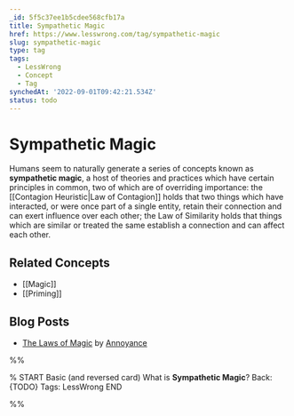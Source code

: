 ```yaml
---
_id: 5f5c37ee1b5cdee568cfb17a
title: Sympathetic Magic
href: https://www.lesswrong.com/tag/sympathetic-magic
slug: sympathetic-magic
type: tag
tags:
  - LessWrong
  - Concept
  - Tag
synchedAt: '2022-09-01T09:42:21.534Z'
status: todo
---
```


# Sympathetic Magic

Humans seem to naturally generate a series of concepts known as **sympathetic magic**, a host of theories and practices which have certain principles in common, two of which are of overriding importance: the [[Contagion Heuristic|Law of Contagion]] holds that two things which have interacted, or were once part of a single entity, retain their connection and can exert influence over each other; the Law of Similarity holds that things which are similar or treated the same establish a connection and can affect each other.

## Related Concepts

- [[Magic]]
- [[Priming]]

## Blog Posts

- [The Laws of Magic](http://lesswrong.com/lw/zr/the_laws_of_magic/) by [Annoyance](https://wiki.lesswrong.com/wiki/Annoyance)


%%

% START
Basic (and reversed card)
What is **Sympathetic Magic**?
Back: {TODO}
Tags: LessWrong
END

%%
	

